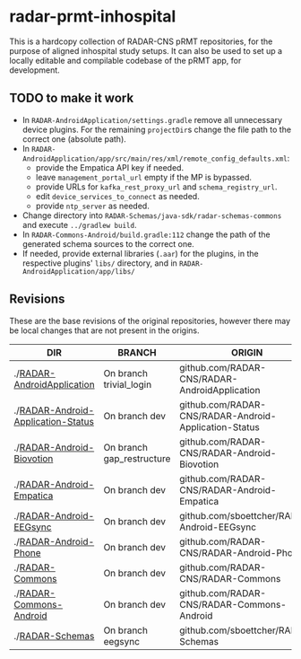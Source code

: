 # radar-prmt-inhospital
This is a hardcopy collection of RADAR-CNS pRMT repositories, for the purpose of aligned inhospital study setups.
It can also be used to set up a locally editable and compilable codebase of the pRMT app, for development.

## TODO to make it work
- In `RADAR-AndroidApplication/settings.gradle` remove all unnecessary device plugins. For the remaining `projectDir`s change the file path to the correct one (absolute path).
- In `RADAR-AndroidApplication/app/src/main/res/xml/remote_config_defaults.xml`:
  - provide the Empatica API key if needed.
  - leave `management_portal_url` empty if the MP is bypassed.
  - provide URLs for `kafka_rest_proxy_url` and `schema_registry_url`.
  - edit `device_services_to_connect` as needed.
  - provide `ntp_server` as needed.
- Change directory into `RADAR-Schemas/java-sdk/radar-schemas-commons` and execute `../gradlew build`.
- In `RADAR-Commons-Android/build.gradle:112` change the path of the generated schema sources to the correct one.
- If needed, provide external libraries (`.aar`) for the plugins, in the respective plugins' `libs/` directory, and in `RADAR-AndroidApplication/app/libs/`

## Revisions
These are the base revisions of the original repositories, however there may be local changes that are not present in the origins.

| DIR                                 | BRANCH                     | ORIGIN                                                 | REV     |
|-------------------------------------|----------------------------|--------------------------------------------------------|---------|
| ./[RADAR-AndroidApplication](https://github.com/RADAR-CNS/radar-prmt-android/tree/trivial_login)          | On branch trivial_login    | github.com/RADAR-CNS/RADAR-AndroidApplication          | ff1d8a4 |
| ./[RADAR-Android-Application-Status](https://github.com/RADAR-CNS/radar-android-application-status/tree/dev)  | On branch dev              | github.com/RADAR-CNS/RADAR-Android-Application-Status  | 0343188 |
| ./[RADAR-Android-Biovotion](https://github.com/RADAR-CNS/radar-android-biovotion/tree/gap_restructure)           | On branch gap_restructure  | github.com/RADAR-CNS/RADAR-Android-Biovotion           | 86261c8 |
| ./[RADAR-Android-Empatica](https://github.com/RADAR-CNS/radar-android-empatica/tree/dev)            | On branch dev              | github.com/RADAR-CNS/RADAR-Android-Empatica            | da99d2b |
| ./[RADAR-Android-EEGsync](https://github.com/sboettcher/RADAR-Android-EEGsync/tree/dev)             | On branch dev              | github.com/sboettcher/RADAR-Android-EEGsync            | 126cf6a |
| ./[RADAR-Android-Phone](https://github.com/RADAR-CNS/radar-android-phone/tree/dev)               | On branch dev              | github.com/RADAR-CNS/RADAR-Android-Phone               | 2170faf |
| ./[RADAR-Commons](https://github.com/RADAR-CNS/radar-commons/tree/dev)                     | On branch dev              | github.com/RADAR-CNS/RADAR-Commons                     | d92c038 |
| ./[RADAR-Commons-Android](https://github.com/RADAR-CNS/radar-commons-android/tree/dev)             | On branch dev              | github.com/RADAR-CNS/RADAR-Commons-Android             | 8dd9d79 |
| ./[RADAR-Schemas](https://github.com/sboettcher/RADAR-Schemas/tree/eegsync)                     | On branch eegsync          | github.com/sboettcher/RADAR-Schemas                    | d9cba17 |
